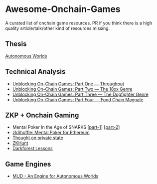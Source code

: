 # Awesome-Onchain-Games

A curated list of onchain game resources. PR if you think there is a high quality article/talk/other kind of resources missing.

## Thesis

[Autonomous Worlds](https://0xparc.org/blog/autonomous-worlds)

## Technical Analysis
* [Unblocking On-Chain Games: Part One — Throughput](https://medium.com/alliancedao/unblocking-on-chain-games-part-one-throughput-d0dc7a4defab)
* [Unblocking On-Chain Games: Part Two — The 18xx Genre](https://medium.com/alliancedao/unblocking-on-chain-games-part-two-the-18xx-genre-61b2f4e8837d)
* [Unblocking On-Chain Games: Part Three — The Dogfighter Genre](https://medium.com/alliancedao/unblocking-on-chain-games-part-three-the-dogfighter-genre-8ef7c109eb88)
* [Unblocking On-Chain Games: Part Four — Food Chain Magnate](https://medium.com/alliancedao/unblocking-on-chain-games-part-four-food-chain-magnate-617896839199)

## ZKP + Onchain Gaming
* Mental Poker In the Age of SNARKS [[part-1](https://geometry.xyz/notebook/mental-poker-in-the-age-of-snarks-part-1)] [[part-2](https://geometryresearch.xyz/notebook/mental-poker-in-the-age-of-snarks-part-2)] 
* [zkShuffle: Mental Poker for Ethereum](https://hackmd.io/@pdn-xyz/S1HGv1mHi)
* [Thought on private state](https://www.youtube.com/watch?v=ZHTsD5m3ueA)
* [ZKHunt](https://www.youtube.com/watch?v=JKyUV1s2O08)
* [Darkforest Lessons](https://www.youtube.com/watch?v=z7V830zndoA)


## Game Engines
* [MUD - An Engine for Autonomous Worlds](https://www.youtube.com/watch?v=j-_Zf8o5Wlo)


